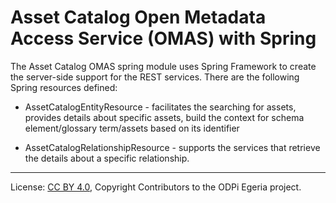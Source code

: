 <!-- SPDX-License-Identifier: CC-BY-4.0 -->
<!-- Copyright Contributors to the ODPi Egeria project. -->


# Asset Catalog Open Metadata Access Service (OMAS) with Spring

The Asset Catalog OMAS spring module uses Spring Framework to create the
server-side support for the REST services. 
There are the following Spring resources defined:

* AssetCatalogEntityResource - facilitates the searching for assets, provides details about specific assets, build the context for schema element/glossary term/assets based on its identifier

* AssetCatalogRelationshipResource - supports the services that retrieve the details about a specific relationship.

----
License: [CC BY 4.0](https://creativecommons.org/licenses/by/4.0/),
Copyright Contributors to the ODPi Egeria project.
